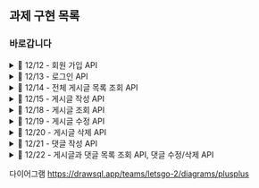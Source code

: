 ## 과제 구현 목록

### 바로갑니다

<details> 
<summary>💬 12/12 - 회원 가입 API</summary>
<div markdown="1">

- [x] 닉네임, 비밀번호, 비밀번호 확인을**request**에서 전달받기
- [x] 닉네임은 최소 3자 이상, 알파벳 대소문자(a~z, A~Z), 숫자(0~9)로 구성하기
- [x] 비밀번호는 최소 4자 이상이며, 닉네임과 같은 값이 포함된 경우 회원가입에 실패로 만들기
- [x] 비밀번호 확인은 비밀번호와 정확하게 일치하기
- [x] 데이터베이스에 존재하는 닉네임을 입력한 채 회원가입 버튼을 누른 경우 "중복된 닉네임입니다." 라는 에러메세지를**response**에 포함하기
- [x] 회원 가입 버튼을 누르기 전, 같은 닉네임이 존재하는지 "확인" 버튼을 눌러 먼저 유효성 검증부터 할 수 있도록 해보기
- [x] (챌린지 과제) 데이터베이스에 비밀번호를 평문으로 저장하는 것이 아닌, 단방향 암호화 알고리즘을 이용하여 암호화 해서 저장하도록 하기
- [ ] (챌린지 과제) 회원 가입 시, 이메일 혹은 SNS로 인증 번호를 전달 받고 5분 이내에 해당 인증 번호를 검증해야 회원 가입에 성공하도록 해보기 (redis
  TTL 특징을 좀 더 파악하기 위함.)

</div></details>

<details> 
<summary>💬 12/13 - 로그인 API </summary>
<div markdown="1">

- [x] 닉네임, 비밀번호를**request**에서 전달받기
- [ ] 로그인 버튼을 누른 경우 닉네임과 비밀번호가 데이터베이스에 등록됐는지 확인한 뒤, 하나라도 맞지 않는 정보가 있다면 "닉네임 또는 패스워드를 확인해주세요."라는
  에러 메세지를**response**에 포함하기
- [ ] 로그인 성공 시, 로그인에 성공한 유저의 정보를 JWT를 활용하여 클라이언트에게 Cookie로 전달하기

</div></details>

<details> 
<summary>💬 12/14 - 전체 게시글 목록 조회 API</summary>
<div markdown="1">

- [x] 제목, 작성자명(nickname), 작성 날짜를 조회하기
- [x] 작성 날짜 기준으로 내림차순 정렬하기
- [x] (챌린지 과제) 전체 조회가 아닌 페이징 조회를 할 수 있도록 해보기
- [x] (챌린지 과제) 페이징 + 커스텀 정렬 기능 구현하기 -> 사용자가 입력한 key와 정렬 기준을 동적으로 입력 받아, 해당 기준에 맞게 데이터를 제공. (예.
  작성자명 오름차순 정렬 and 작성 날짜 오름차순 정렬된 결과를 상위 5개만 출력)

</div></details>

<details> 
<summary>💬 12/15 - 게시글 작성 API</summary>
<div markdown="1">

- [x] 토큰을 검사하여, 유효한 토큰일 경우에만 게시글 작성 가능
- [x] 제목(500자 까지 입력 가능), 작성 내용을 입력하기(5000자 까지 입력 가능)
- [ ] (챌린지 과제) 이미지 업로드 가능

</div></details>

<details> 
<summary>💬 12/18 - 게시글 조회 API</summary>
<div markdown="1">

- [x] 제목, 작성자명(nickname), 작성 날짜, 작성 내용을 조회하기 (검색 기능이 아닙니다. 간단한 게시글 조회만 구현해주세요.)

</div></details>

<details> 
<summary>💬 12/19 - 게시글 수정 API</summary>
<div markdown="1">

- [x] 토큰을 검사하여, 해당 사용자가 작성한 게시글만 수정 가능

</div></details>

<details> 
<summary>💬 12/20 - 게시글 삭제 API</summary>
<div markdown="1">

- [x] 토큰을 검사하여, 해당 사용자가 작성한 게시글만 삭제 가능
- [ ] (챌린지 과제) 수정된지 90일이 지난 데이터는 자동으로 지우는 스케줄러 기능을 개발해보기. (데이터 삭제 및 백업도 굉장히 중요한 기능)
    - [ ] 스케줄러에 대한 가이드라인은 별도로 제공하지 말 것. (Spring Scheduler를 쓰던, 크론잡을 쓰던 선택지를 다양하게 줄 것.)
    - [ ] 90일이라고 하는 스펙은 알아서 정하기. (다만, 그 이유를 적기)
        - [ ] UTC의 스케줄러가 동작하는 현재 일시 (2023-12-11T02:11:23) 기준으로 90일이 지난 데이터를 지운다.
        - [ ] UTC의 스케줄러가 동작하는 현재 날짜 (2023-12-10) 기준으로 90일이 지난 데이터를 지운다.
        - [ ] LocalTime(+09:00)의 스케줄러가 동작하는 현재 일시 (2023-12-11T11:11:23) 기준으로 90일이 지난 데이터를 지운다.
        - [ ] LocalTime(+09:00)의 스케줄러가 동작하는 현재 일시 (2023-12-11) 기준으로 90일이 지난 데이터를 지운다.

</div></details>

<details> 
<summary>💬 12/21 - 댓글 작성 API</summary>
<div markdown="1">

- [x] 게시글과 연관 관계를 가진 댓글 테이블 추가
- [x] 토큰을 검사하여, 유효한 토큰일 경우에만 게시글 작성 가능
- [x] 작성 내용을 입력하기
- [x] 게시글에 대한 좋아요

</div></details>

<details> 
<summary>💬 12/22 - 게시글과 댓글 목록 조회 API, 댓글 수정/삭제 API</summary>
<div markdown="1">

- [x] 댓글 목록 조회
    - [x] (챌린지 과제) 전체 조회가 아닌 페이징 조회를 할 수 있도록 해보기
    - [x] (챌린지 과제) 페이징 + 커스텀 정렬 기능 구현하기 -> 사용자가 입력한 key와 정렬 기준을 동적으로 입력 받아, 해당 기준에 맞게 데이터를 제공. (
      예. 작성자명 오름차순 정렬 and 작성 날짜 오름차순 정렬된 결과를 상위 5개만 출력)
- [x] 게시글 조회 API 호출시 해당 게시글의 댓글 목록도 응답
- [x] 토큰을 검사하여, 해당 사용자가 작성한 댓글만 수정/삭제 가능
    - [x] (챌린지 과제) 게시글이 삭제될 때 연관된 댓글도 같이 지우도록 스케줄러 코드 기능 추가

</div></details>


다이어그램
https://drawsql.app/teams/letsgo-2/diagrams/plusplus
